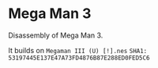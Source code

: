 # Mega Man 3

Disassembly of Mega Man 3.

It builds on `Megaman III (U) [!].nes` `SHA1: 53197445E137E47A73FD4876B87E288ED0FED5C6`
